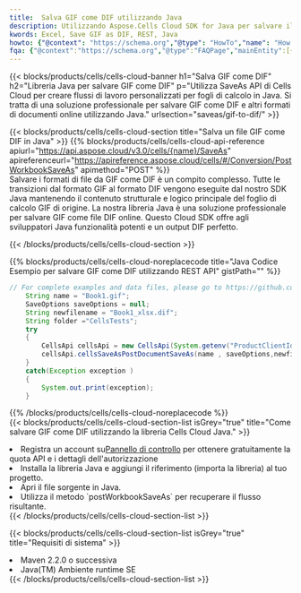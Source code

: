 ```yaml
---
title:  Salva GIF come DIF utilizzando Java
description: Utilizzando Aspose.Cells Cloud SDK for Java per salvare il file in formato GIF come file in formato DIF.
kwords: Excel, Save GIF as DIF, REST, Java
howto: {"@context": "https://schema.org","@type": "HowTo","name": "How to save GIF as DIF using the Cells Cloud Java library.","description": "How to save GIF as DIF using the Cells Cloud Java library.","image": {"@type": "ImageObject"},"url": "/java/saveas/gif-to-dif/","step": [{ "@type": "HowToStep","name": "How to save GIF as DIF using the Cells Cloud Java library. step 1", "image": {"@type": "ImageObject",},"url": "/java/saveas/gif-to-dif/","text": "Register an account at <a href='https://dashboard.aspose.cloud/'>Dashboard</a> to get free API quota & authorization details",},{ "@type": "HowToStep","name": "How to save GIF as DIF using the Cells Cloud Java library. step 1", "image": {"@type": "ImageObject",},"url": "/java/saveas/gif-to-dif/","text": "Install Java library and add the reference (import the library) to your project.",},{ "@type": "HowToStep","name": "How to save GIF as DIF using the Cells Cloud Java library. step 1", "image": {"@type": "ImageObject",},"url": "/java/saveas/gif-to-dif/","text": "Open the source file in Java.",},{ "@type": "HowToStep","name": "How to save GIF as DIF using the Cells Cloud Java library. step 1", "image": {"@type": "ImageObject",},"url": "/java/saveas/gif-to-dif/","text": "Use the `postWorkbookSaveAs` method to retrieve the resulting stream.",}, ],"supply": {"@type": "HowToSupply","name": "document"},"tool": [{"@type": "HowToTool","name": "IntelliJ IDEA, Visual Studio Code, Eclipse"},{"@type": "HowToTool","name": "Aspose Cells"}],"totalTime": "PT6M"}
fqa: {"@context":"https://schema.org","@type":"FAQPage","mainEntity":[{"@type":"Question","name":"Why save file as other formats file in C# using REST API?","acceptedAnswer":{"@type":"Answer","text":"Documents are encoded in many ways, and some files may be incompatible with the software you use. To open and read such files, just save them as appropriate file formats.<br/><ol><li>Install .NET SDK and add the reference (import the library) to your project.</li><li>Open the source file in C# using REST API.</li><li>Call the PostWorkbookSaveAsRequest() method, passing an output filename with required extension.</li><li>Get the result of save as a separate file.</li></ol>"}},{"@type":"Question","name":"What file formats can I save as with your C# library?","acceptedAnswer":{"@type":"Answer","text":"We support a variety of file formats for conversion using .NET library, including XLSX, Excel, xls , PDF, CSV, HTML, Markdown, XML, PNG, JPG, TIFF, Json, TXT and many more."}},{"@type":"Question","name":"What is the maximum allowed file size for conversion using this .NET library?","acceptedAnswer":{"@type":"Answer","text":"There are no file size limits for format conversions using .NET library."}}]}
---
```

{{< blocks/products/cells/cells-cloud-banner h1="Salva GIF come DIF" h2="Libreria Java per salvare GIF come DIF" p="Utilizza SaveAs API di Cells Cloud per creare flussi di lavoro personalizzati per fogli di calcolo in Java. Si tratta di una soluzione professionale per salvare GIF come DIF e altri formati di documenti online utilizzando Java." urlsection="saveas/gif-to-dif/" >}}

{{< blocks/products/cells/cells-cloud-section title="Salva un file GIF come DIF in Java" >}}
{{% blocks/products/cells/cells-cloud-api-reference apiurl="https://api.aspose.cloud/v3.0/cells/{name}/SaveAs" apireferenceurl="https://apireference.aspose.cloud/cells/#/Conversion/PostWorkbookSaveAs" apimethod="POST" %}}
<br/>
Salvare i formati di file da GIF come DIF è un compito complesso. Tutte le transizioni dal formato GIF al formato DIF vengono eseguite dal nostro SDK Java mantenendo il contenuto strutturale e logico principale del foglio di calcolo GIF di origine. La nostra libreria Java è una soluzione professionale per salvare GIF come file DIF online. Questo Cloud SDK offre agli sviluppatori Java funzionalità potenti e un output DIF perfetto.

{{< /blocks/products/cells/cells-cloud-section >}}

{{% blocks/products/cells/cells-cloud-noreplacecode title="Java Codice Esempio per salvare GIF come DIF utilizzando REST API" gistPath="" %}}
  
```java
// For complete examples and data files, please go to https://github.com/aspose-cells-cloud/aspose-cells-cloud-java/
    String name = "Book1.gif";
    SaveOptions saveOptions = null;
    String newfilename = "Book1_xlsx.dif";
    String folder ="CellsTests";
    try 
    {
        CellsApi cellsApi = new CellsApi(System.getenv("ProductClientId"), System.getenv("ProductClientSecret"));
        cellsApi.cellsSaveAsPostDocumentSaveAs(name , saveOptions,newfilename,false,false,folder,null,null,null,true);                       
    }
    catch(Exception exception )
    {
        System.out.print(exception);
    }
```
  
{{% /blocks/products/cells/cells-cloud-noreplacecode %}}
<br/>
{{< blocks/products/cells/cells-cloud-section-list isGrey="true" title="Come salvare GIF come DIF utilizzando la libreria Cells Cloud Java." >}}
<li> Registra un account su<a href="https://dashboard.aspose.cloud/">Pannello di controllo</a> per ottenere gratuitamente la quota API e i dettagli dell'autorizzazione</li>
<li>Installa la libreria Java e aggiungi il riferimento (importa la libreria) al tuo progetto.</li>
<li>Apri il file sorgente in Java.</li>
<li>Utilizza il metodo `postWorkbookSaveAs` per recuperare il flusso risultante.</li>
{{< /blocks/products/cells/cells-cloud-section-list >}}

{{< blocks/products/cells/cells-cloud-section-list isGrey="true" title="Requisiti di sistema" >}}
<li>Maven 2.2.0 o successiva</li>
<li>Java(TM) Ambiente runtime SE</li>
{{< /blocks/products/cells/cells-cloud-section-list >}}
